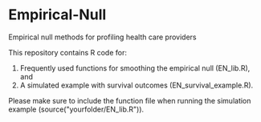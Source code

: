 # Empirical-Null
Empirical null methods for profiling health care providers

This repository contains R code for: 
1. Frequently used functions for smoothing the empirical null (EN_lib.R), and
2. A simulated example with survival outcomes (EN_survival_example.R).

Please make sure to include the function file when running the simulation example (source("yourfolder/EN_lib.R")).
